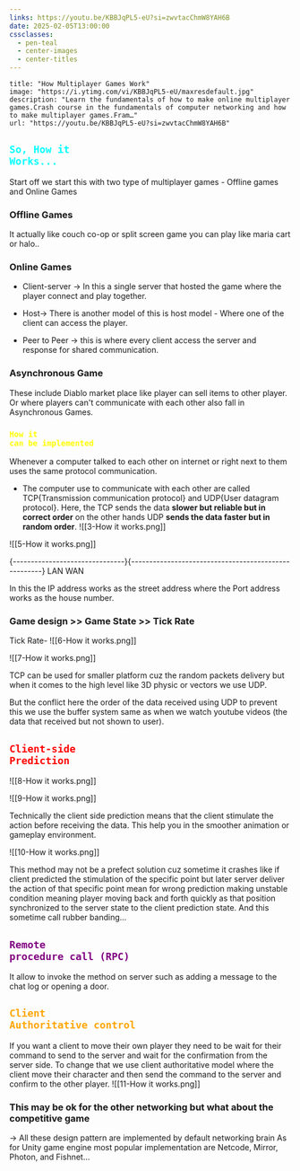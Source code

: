 ```yaml
---
links: https://youtu.be/KBBJqPL5-eU?si=zwvtacChmW8YAH6B
date: 2025-02-05T13:00:00
cssclasses:
  - pen-teal
  - center-images
  - center-titles
---
```

```embed
title: "How Multiplayer Games Work"
image: "https://i.ytimg.com/vi/KBBJqPL5-eU/maxresdefault.jpg"
description: "Learn the fundamentals of how to make online multiplayer games.Crash course in the fundamentals of computer networking and how to make multiplayer games.Fram…"
url: "https://youtu.be/KBBJqPL5-eU?si=zwvtacChmW8YAH6B"
```

## <code style="color:cyan">So, How it Works...</code>

Start off we start this with two type of multiplayer games - Offline games and Online Games

### Offline Games 

It actually like couch co-op or split screen game you can play like maria cart or halo..

### Online Games 

- Client-server -> In this a single server that hosted the game where the player connect and play together.


- Host-> There is another model of this is host model - Where one of the client can access the player.

- Peer to Peer -> this is where every client access the server and response for shared communication. 

### Asynchronous Game

These include Diablo market place like player can sell items to other player. 
Or where players can't communicate with each other also fall in Asynchronous Games.

### <code style="color:yellow">How it can be implemented </code>

Whenever a computer talked to each other on internet or right next to them uses the same protocol communication. 

- The computer use to communicate with each other are called TCP{Transmission communication protocol} and UDP{User datagram protocol}.
Here, the TCP sends the data **slower but reliable but in correct order** on the other hands UDP **sends the data faster but in random order**.
![[3-How it works.png]]

![[5-How it works.png]]

{-------------------------------}{-----------------------------------------------------}
           LAN                                          WAN


In this the IP address works as the street address where the Port address works as the house number.


### Game design >> Game State >> Tick Rate
Tick Rate- 
![[6-How it works.png]]


![[7-How it works.png]]

TCP can be used for smaller platform cuz the random packets delivery but when it comes to the high level like 3D physic or vectors we use UDP.

But the conflict here the order  of the data received using UDP to prevent this we use the buffer system same as when we watch youtube videos (the data that received but not shown to user).

## <code style="color:red">Client-side Prediction</code>
![[8-How it works.png]]

![[9-How it works.png]]

Technically the client side prediction means that the client stimulate the action before receiving the data. This help you in the smoother animation or gameplay environment.

![[10-How it works.png]]

This method may not be a prefect solution cuz sometime it crashes like if client predicted the stimulation of the specific point but later server  deliver the action of that specific point mean for wrong prediction making unstable condition meaning player moving back and forth quickly as that position synchronized to the server state to the client prediction state. And this sometime call rubber banding...

## <code style="color:purple">Remote procedure call (RPC) </code>

It allow to invoke the method on server such as adding a message to the chat log or opening a door.


## <code style="color:orange">Client Authoritative control</code>

If you want a client to move their own player they need to be wait for their command to send to the server and wait for the confirmation from the server side.
To change that we use client authoritative model where the client move their character and then send the command to the server and confirm to the other player.
![[11-How it works.png]]

### This may be ok for the other networking but what about the competitive game

-> All these design pattern are implemented by default networking brain 
As for Unity game engine most popular implementation are Netcode, Mirror, Photon, and Fishnet...
